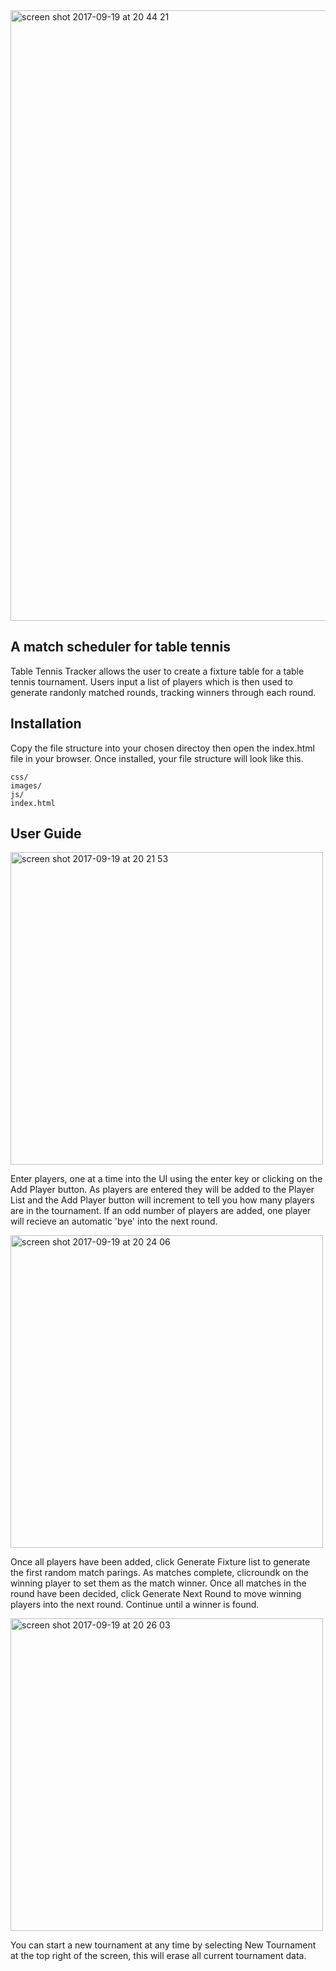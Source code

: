 
<img width="977" alt="screen shot 2017-09-19 at 20 44 21" src="https://user-images.githubusercontent.com/24626768/30612167-9e85b5c4-9d7b-11e7-9d6e-d36698c8380e.png">

## A match scheduler for table tennis

Table Tennis Tracker allows the user to create a fixture table for a table tennis tournament.  Users input a list of players which is then used to generate randonly matched rounds, tracking winners through each round.

## Installation

Copy the file structure into your chosen directoy then open the index.html file in your browser.   Once installed, your file structure will look like this.

`````
css/
images/
js/
index.html
`````

## User Guide

<img width="500" alt="screen shot 2017-09-19 at 20 21 53" src="https://user-images.githubusercontent.com/24626768/30612706-5ec36a88-9d7d-11e7-8693-fd2695222820.png">

Enter players, one at a time into the UI using the enter key or clicking on the Add Player button.  As players are entered they will be added to the Player List and the Add Player button will increment to tell you how many players are in the tournament.  If an odd number of players are added, one player will recieve an automatic 'bye' into the next round. 

<img width="500" alt="screen shot 2017-09-19 at 20 24 06" src="https://user-images.githubusercontent.com/24626768/30613635-bbc5b094-9d80-11e7-9f31-c2b0e1518a61.png">

Once all players have been added, click Generate Fixture list to generate the first random match parings.  As matches complete, clicroundk on the winning player to set them as the match winner.  Once all matches in the round have been decided, click Generate Next Round to move winning players into the next round.  Continue until a winner is found.

<img width="500" alt="screen shot 2017-09-19 at 20 26 03" src="https://user-images.githubusercontent.com/24626768/30613769-2cd9531c-9d81-11e7-9f46-db7e3eb1b30a.png">

You can start a new tournament at any time by selecting New Tournament at the top right of the screen, this will erase all current tournament data.
